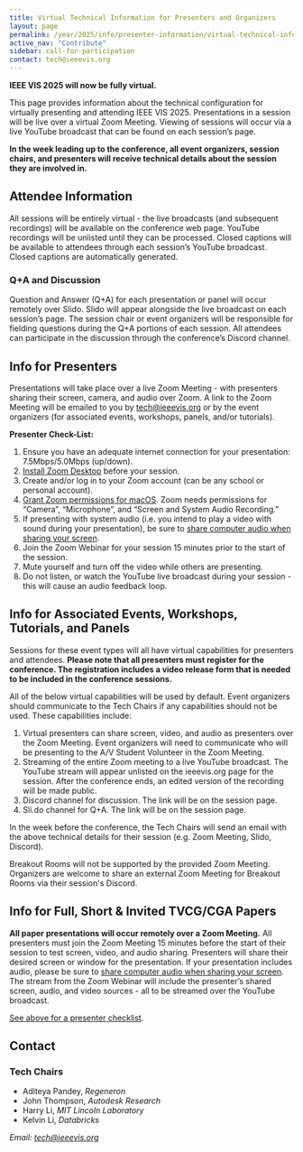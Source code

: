 ```yaml
---
title: Virtual Technical Information for Presenters and Organizers
layout: page
permalink: /year/2025/info/presenter-information/virtual-technical-information
active_nav: "Contribute"
sidebar: call-for-participation
contact: tech@ieeevis.org
---
```

**IEEE VIS 2025 will now be fully virtual.**

This page provides information about the technical configuration for virtually presenting and attending IEEE VIS 2025. Presentations in a session will be live over a virtual Zoom Meeting. Viewing of sessions will occur via a live YouTube broadcast that can be found on each session’s page.

**In the week leading up to the conference, all event organizers, session chairs, and presenters will receive technical details about the session they are involved in.**


## Attendee Information
All sessions will be entirely virtual - the live broadcasts (and subsequent recordings) will be available on the conference web page. YouTube recordings will be unlisted until they can be processed. Closed captions will be available to attendees through each session’s YouTube broadcast. Closed captions are automatically generated.

### Q+A and Discussion
Question and Answer (Q+A) for each presentation or panel will occur remotely over Slido. Slido will appear alongside the live broadcast on each session’s page. The session chair or event organizers will be responsible for fielding questions during the Q+A portions of each session. All attendees can participate in the discussion through the conference’s Discord channel.

## Info for Presenters

Presentations will take place over a live Zoom Meeting - with presenters sharing their screen, camera, and audio over Zoom. A link to the Zoom Meeting will be emailed to you by tech@ieeevis.org or by the event organizers (for associated events, workshops, panels, and/or tutorials).

**Presenter Check-List:**
1. Ensure you have an adequate internet connection for your presentation: 7.5Mbps/5.0Mbps (up/down).
2. [Install Zoom Desktop](https://zoom.us/download) before your session.
3. Create and/or log in to your Zoom account (can be any school or personal account).
4. [Grant Zoom permissions for macOS](https://support.zoom.com/hc/en/article?id=zm_kb&sysparm_article=KB0064868). Zoom needs permissions for “Camera”, “Microphone”, and “Screen and System Audio Recording.”
5. If presenting with system audio (i.e. you intend to play a video with sound during your presentation), be sure to [share computer audio when sharing your screen](https://support.zoom.com/hc/en/article?id=zm_kb&sysparm_article=KB0063608#h_01GBXFBZ8GBD3Z3YV70YRETA7Y). 
6. Join the Zoom Webinar for your session 15 minutes prior to the start of the session.
7. Mute yourself and turn off the video while others are presenting.
8. Do not listen, or watch the YouTube live broadcast during your session - this will cause an audio feedback loop.


## Info for Associated Events, Workshops, Tutorials, and Panels
Sessions for these event types will all have virtual capabilities for presenters and attendees. **Please note that all presenters must register for the conference. The registration includes a video release form that is needed to be included in the conference sessions.**

All of the below virtual capabilities will be used by default. Event organizers should communicate to the Tech Chairs if any capabilities should not be used. These capabilities include: 
1. Virtual presenters can share screen, video, and audio as presenters over the Zoom Meeting. Event organizers will need to communicate who will be presenting to the A/V Student Volunteer in the Zoom Meeting.
2. Streaming of the entire Zoom meeting to a live YouTube broadcast. The YouTube stream will appear unlisted on the ieeevis.org page for the session. After the conference ends, an edited version of the recording will be made public.
3. Discord channel for discussion. The link will be on the session page.
4. Sli.do channel for Q+A. The link will be on the session page.

In the week before the conference, the Tech Chairs will send an email with the above technical details for their session (e.g. Zoom Meeting, Slido, Discord).

Breakout Rooms will not be supported by the provided Zoom Meeting. Organizers are welcome to share an external Zoom Meeting for Breakout Rooms via their session's Discord.

## Info for Full, Short & Invited TVCG/CGA Papers
**All paper presentations will occur remotely over a Zoom Meeting.** All presenters must join the Zoom Meeting 15 minutes before the start of their session to test screen, video, and audio sharing. Presenters will share their desired screen or window for the presentation. If your presentation includes audio, please be sure to [share computer audio when sharing your screen](https://support.zoom.com/hc/en/article?id=zm_kb&sysparm_article=KB0063608#h_01GBXFBZ8GBD3Z3YV70YRETA7Y). The stream from the Zoom Webinar will include the presenter’s shared screen, audio, and video sources - all to be streamed over the YouTube broadcast.

[See above for a presenter checklist](#info-for-presenters).

## Contact

### Tech Chairs

* Aditeya Pandey, *Regeneron* 
* John Thompson, *Autodesk Research*
* Harry Li, *MIT Lincoln Laboratory*
* Kelvin Li, *Databricks*

*Email: [tech@ieeevis.org](mailto:tech@ieeevis.org)*

